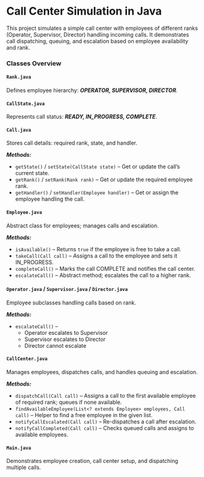 # Call Center Simulation in Java

This project simulates a simple call center with employees of different ranks (Operator, Supervisor, Director) handling incoming calls. It demonstrates call dispatching, queuing, and escalation based on employee availability and rank.

### Classes Overview

#### `Rank.java`  
Defines employee hierarchy: ***OPERATOR, SUPERVISOR, DIRECTOR***.

#### `CallState.java`  
Represents call status: ***READY, IN_PROGRESS, COMPLETE***.

#### `Call.java`  
Stores call details: required rank, state, and handler.

***Methods:***
- `getState()` / `setState(CallState state)` – Get or update the call’s current state.  
- `getRank()` / `setRank(Rank rank)` – Get or update the required employee rank.  
- `getHandler()` / `setHandler(Employee handler)` – Get or assign the employee handling the call.  

#### `Employee.java`  
Abstract class for employees; manages calls and escalation.

***Methods:***
- `isAvailable()` – Returns `true` if the employee is free to take a call.  
- `takeCall(Call call)` – Assigns a call to the employee and sets it IN_PROGRESS.  
- `completeCall()` – Marks the call COMPLETE and notifies the call center.  
- `escalateCall()` – Abstract method; escalates the call to a higher rank.  

#### `Operator.java` / `Supervisor.java` / `Director.java`  
Employee subclasses handling calls based on rank.

***Methods:***
- `escalateCall()` –  
  - Operator escalates to Supervisor  
  - Supervisor escalates to Director  
  - Director cannot escalate  

#### `CallCenter.java`  
Manages employees, dispatches calls, and handles queuing and escalation.

***Methods:***
- `dispatchCall(Call call)` – Assigns a call to the first available employee of required rank; queues if none available.  
- `findAvailableEmployee(List<? extends Employee> employees, Call call)` – Helper to find a free employee in the given list.  
- `notifyCallEscalated(Call call)` – Re-dispatches a call after escalation.  
- `notifyCallCompleted(Call call)` – Checks queued calls and assigns to available employees.  

#### `Main.java`  
Demonstrates employee creation, call center setup, and dispatching multiple calls.

